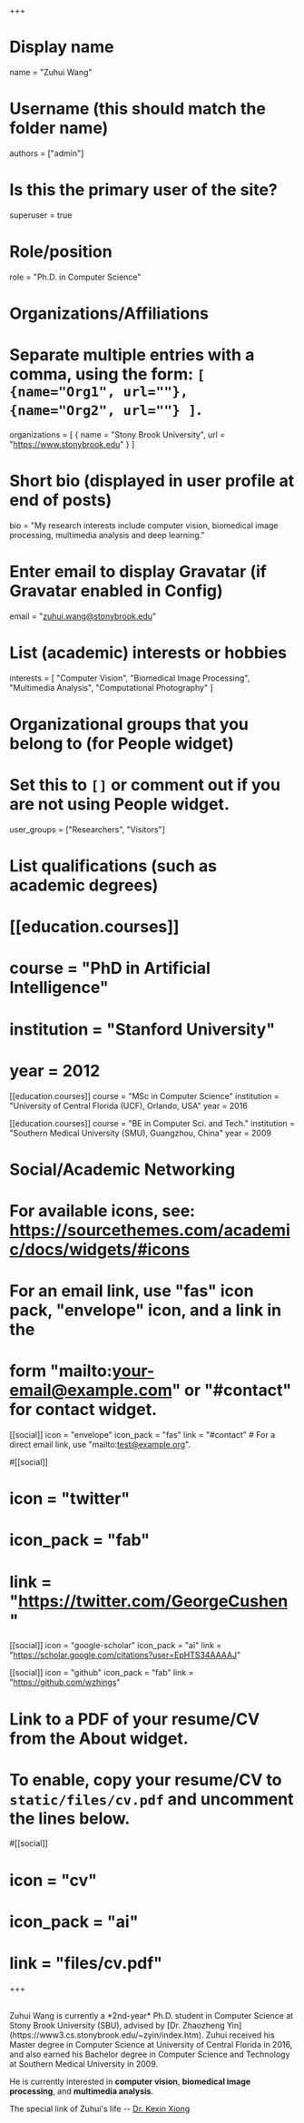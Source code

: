 +++
# Display name
name = "Zuhui Wang"

# Username (this should match the folder name)
authors = ["admin"]

# Is this the primary user of the site?
superuser = true

# Role/position
role = "Ph.D. in Computer Science"

# Organizations/Affiliations
#   Separate multiple entries with a comma, using the form: `[ {name="Org1", url=""}, {name="Org2", url=""} ]`.
organizations = [ { name = "Stony Brook University", url = "https://www.stonybrook.edu" } ]

# Short bio (displayed in user profile at end of posts)
bio = "My research interests include computer vision, biomedical image processing, multimedia analysis and deep learning."

# Enter email to display Gravatar (if Gravatar enabled in Config)
email = "zuhui.wang@stonybrook.edu"

# List (academic) interests or hobbies
interests = [
  "Computer Vision",
  "Biomedical Image Processing",
  "Multimedia Analysis",
  "Computational Photography"
]

# Organizational groups that you belong to (for People widget)
#   Set this to `[]` or comment out if you are not using People widget.
user_groups = ["Researchers", "Visitors"]

# List qualifications (such as academic degrees)
# [[education.courses]]
#  course = "PhD in Artificial Intelligence"
#  institution = "Stanford University"
#  year = 2012

[[education.courses]]
  course = "MSc in Computer Science"
  institution = "University of Central Florida (UCF), Orlando, USA"
  year = 2016

[[education.courses]]
  course = "BE in Computer Sci. and Tech."
  institution = "Southern Medical University (SMU), Guangzhou, China"
  year = 2009

# Social/Academic Networking
# For available icons, see: https://sourcethemes.com/academic/docs/widgets/#icons
#   For an email link, use "fas" icon pack, "envelope" icon, and a link in the
#   form "mailto:your-email@example.com" or "#contact" for contact widget.

[[social]]
  icon = "envelope"
  icon_pack = "fas"
  link = "#contact"  # For a direct email link, use "mailto:test@example.org".

#[[social]]
#  icon = "twitter"
#  icon_pack = "fab"
#  link = "https://twitter.com/GeorgeCushen"

[[social]]
  icon = "google-scholar"
  icon_pack = "ai"
  link = "https://scholar.google.com/citations?user=EpHTS34AAAAJ"

[[social]]
  icon = "github"
  icon_pack = "fab"
  link = "https://github.com/wzhings"

# Link to a PDF of your resume/CV from the About widget.
# To enable, copy your resume/CV to `static/files/cv.pdf` and uncomment the lines below.
#[[social]]
#  icon = "cv"
#  icon_pack = "ai"
#  link = "files/cv.pdf"

+++

<br/>
Zuhui Wang is currently a *2nd-year* Ph.D. student in Computer Science at Stony Brook University (SBU), advised by [Dr. Zhaozheng Yin](https://www3.cs.stonybrook.edu/~zyin/index.htm). Zuhui received his Master degree in Computer Science at University of Central Florida in 2016, and also earned his Bachelor degree in Computer Science and Technology at Southern Medical University in 2009. 

He is currently interested in **computer vision**, **biomedical image processing**, and **multimedia analysis**. 

The special link of Zuhui's life -- [Dr. Kexin Xiong](https://kexinxiong.github.io)


